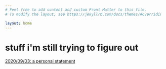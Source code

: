 ```yaml
---
# Feel free to add content and custom Front Matter to this file.
# To modify the layout, see https://jekyllrb.com/docs/themes/#overriding-theme-defaults

layout: home
---
```


# stuff i'm still trying to figure out

[2020/09/03: a personal statement](journal/20200903_personal_statement.md)
